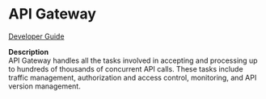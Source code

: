 # API Gateway
[Developer Guide](https://docs.aws.amazon.com/apigateway/latest/developerguide/welcome.html)  

__Description__  
API Gateway handles all the tasks involved in accepting and processing up to hundreds of thousands of concurrent API calls. These tasks include traffic management, authorization and access control, monitoring, and API version management.  
